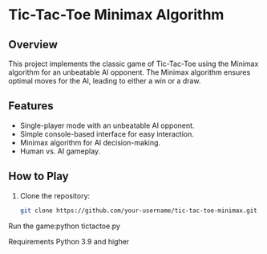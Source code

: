 # Tic-Tac-Toe Minimax Algorithm



## Overview

This project implements the classic game of Tic-Tac-Toe using the Minimax algorithm for an unbeatable AI opponent. The Minimax algorithm ensures optimal moves for the AI, leading to either a win or a draw.

## Features

- Single-player mode with an unbeatable AI opponent.
- Simple console-based interface for easy interaction.
- Minimax algorithm for AI decision-making.
- Human vs. AI gameplay.

## How to Play

1. Clone the repository:

   ```bash
   git clone https://github.com/your-username/tic-tac-toe-minimax.git
Run the game:python tictactoe.py

Requirements
Python 3.9 and higher

